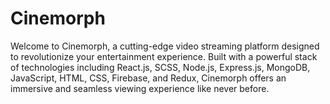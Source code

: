 # Cinemorph
Welcome to Cinemorph, a cutting-edge video streaming platform designed to revolutionize your entertainment experience. Built with a powerful stack of technologies including React.js, SCSS, Node.js, Express.js, MongoDB, JavaScript, HTML, CSS, Firebase, and Redux, Cinemorph offers an immersive and seamless viewing experience like never before.
